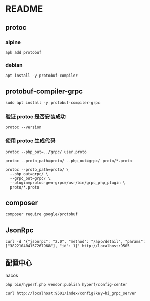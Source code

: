 # README

## protoc

### alpine 

```shell
apk add protobuf
```

### debian
```
apt install -y protobuf-compiler
```

## protobuf-compiler-grpc

```shell
sudo apt install -y protobuf-compiler-grpc
```

### 验证 protoc 是否安装成功

```shell
protoc --version
```

### 使用 protoc 生成代码

```shell
protoc --php_out=../grpc/ user.proto
```

```shell
protoc --proto_path=proto/ --php_out=grpc/ proto/*.proto
```

```shell
protoc --proto_path=proto/ \
  --php_out=grpc/ \
  --grpc_out=grpc/ \
  --plugin=protoc-gen-grpc=/usr/bin/grpc_php_plugin \
  proto/*.proto
```

## composer

```shell
composer require google/protobuf
```


## JsonRpc

```shell
curl -d '{"jsonrpc": "2.0", "method": "/app/detail", "params": ["382210404157267968"], "id": 1}' http://localhost:9505
```

## 配置中心

nacos

```shell
php bin/hyperf.php vendor:publish hyperf/config-center

curl http://localhost:9501/index/config?key=hi_grpc_server
```